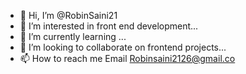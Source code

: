 - 👋 Hi, I’m @RobinSaini21
- 👀 I’m interested in front end development...
- 🌱 I’m currently learning ...
- 💞️ I’m looking to collaborate on frontend projects...
- 📫 How to reach me Email Robinsaini2126@gmail.co

<!---
RobinSaini21/RobinSaini21 is a ✨ special ✨ repository because its `README.md` (this file) appears on your GitHub profile.
You can click the Preview link to take a look at your changes.
--->
